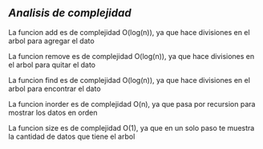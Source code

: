*Analisis de complejidad*
--------------------------

La funcion add es de complejidad O(log(n)), ya que hace divisiones en el arbol para agregar el dato

La funcion remove es de complejidad O(log(n)), ya que hace divisiones en el arbol para quitar el dato

La funcion find es de complejidad O(log(n)), ya que hace divisiones en el arbol para encontrar el dato

La funcion inorder es de complejidad O(n), ya que pasa por recursion para mostrar los datos en orden

La funcion size es de complejidad O(1), ya que en un solo paso te muestra la cantidad de datos que tiene el arbol
